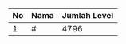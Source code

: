 | No | Nama            | Jumlah Level |
|----|-----------------|--------------|
| 1  | #    |    4796        |

